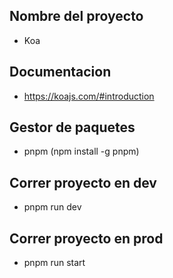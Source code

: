 ## Nombre del proyecto
+ Koa


## Documentacion
+ https://koajs.com/#introduction


## Gestor de paquetes
+ pnpm (npm install -g pnpm)


## Correr proyecto en dev
+ pnpm run dev


## Correr proyecto en prod
+ pnpm run start
